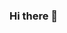 ### Hi there 👋

<!--
**tuysss/tuysss** is a ✨ _special_ ✨ repository because its `README.md` (this file) appears on your GitHub profile.

Here are some ideas to get you started:

- 🔭 I’m currently working on [gitlet](https://github.com/tuysss/cs61b-sp21)

- 🌱 I’m currently learning 

- 📫 How to reach me: 2862670249@qq.com

-->
